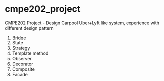 # cmpe202_project
CMPE202 Project - Design Carpool Uber+Lyft like system, experience with different design pattern

1. Bridge
2. State
3. Strategy
4. Template method
5. Observer
6. Decorator
7. Composite
8. Facade

